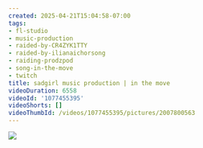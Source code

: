 ```yaml
---
created: 2025-04-21T15:04:58-07:00
tags:
- fl-studio
- music-production
- raided-by-CR4ZYK1TTY
- raided-by-ilianaichorsong
- raiding-prodzpod
- song-in-the-move
- twitch
title: sadgirl music production | in the move
videoDuration: 6558
videoId: '1077455395'
videoShorts: []
videoThumbId: /videos/1077455395/pictures/2007800563
---
```


![](20250421220458.jpg)
